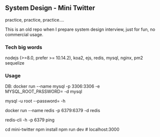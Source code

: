 ## System Design - Mini Twitter

practice, practice, practice....

This is an old repo when I prepare system design interview, just for fun, no commercial usage.

### Tech big words
nodejs (>=8.0, prefer >= 10.14.2), koa2, ejs, redis, mysql, nginx, pm2
sequelize

### Usage
DB:
docker run --name mysql -p 3306:3306 -e MYSQL_ROOT_PASSWORD=<PASSWORD> -d mysql

mysql -u root --password=<PASSWORD> -h <IP ADDRESS>

docker run --name redis -p 6379:6379 -d redis

redis-cli -h <IP ADDRESS> -p 6379 ping

cd mini-twitter
npm install
npm run dev # localhost:3000